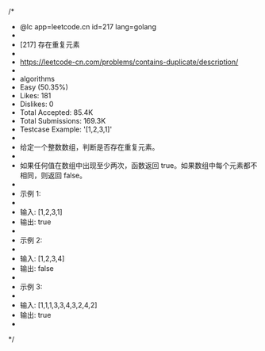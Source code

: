 /*
 * @lc app=leetcode.cn id=217 lang=golang
 *
 * [217] 存在重复元素
 *
 * https://leetcode-cn.com/problems/contains-duplicate/description/
 *
 * algorithms
 * Easy (50.35%)
 * Likes:    181
 * Dislikes: 0
 * Total Accepted:    85.4K
 * Total Submissions: 169.3K
 * Testcase Example:  '[1,2,3,1]'
 *
 * 给定一个整数数组，判断是否存在重复元素。
 *
 * 如果任何值在数组中出现至少两次，函数返回 true。如果数组中每个元素都不相同，则返回 false。
 *
 * 示例 1:
 *
 * 输入: [1,2,3,1]
 * 输出: true
 *
 * 示例 2:
 *
 * 输入: [1,2,3,4]
 * 输出: false
 *
 * 示例 3:
 *
 * 输入: [1,1,1,3,3,4,3,2,4,2]
 * 输出: true
 *
 */